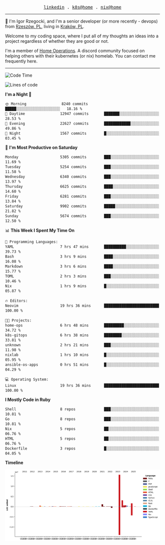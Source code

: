 <p align="center">
  <samp>
    <a href="https://www.linkedin.com/in/ajgon">linkedin</a> .
    <a href="https://github.com/deedee-ops/k8s-gitops">k8s@home</a> .
    <a href="https://github.com/deedee-ops/nixlab">nix@home</a>
  </samp>
</p>

----------------------------------------------------------------

:wave: I'm Igor Rzegocki, and I'm a senior developer (or more recently - devops) from [Rzeszów, PL](https://en.wikipedia.org/wiki/Rzesz%C3%B3w), living in [Kraków, PL](https://en.wikipedia.org/wiki/Krak%C3%B3w).

Welcome to my coding space, where I put all of my thoughts an ideas into a project regardless of whether they are good or not.

I'm a member of [Home Operations](https://discord.gg/home-operations). A discord community focused on helping others with their kubernetes (or nix) homelab. You can contact me frequently here.

----------------------------------------------------------------

<!--START_SECTION:waka-->
![Code Time](http://img.shields.io/badge/Code%20Time-930%20hrs%2032%20mins-blue)

![Lines of code](https://img.shields.io/badge/From%20Hello%20World%20I%27ve%20Written-24.5%20million%20lines%20of%20code-blue)

**I'm a Night 🦉** 

```text
🌞 Morning                8240 commits        █████░░░░░░░░░░░░░░░░░░░░   18.16 % 
🌆 Daytime                12947 commits       ███████░░░░░░░░░░░░░░░░░░   28.53 % 
🌃 Evening                22627 commits       ████████████░░░░░░░░░░░░░   49.86 % 
🌙 Night                  1567 commits        █░░░░░░░░░░░░░░░░░░░░░░░░   03.45 % 
```
📅 **I'm Most Productive on Saturday** 

```text
Monday                   5305 commits        ███░░░░░░░░░░░░░░░░░░░░░░   11.69 % 
Tuesday                  5254 commits        ███░░░░░░░░░░░░░░░░░░░░░░   11.58 % 
Wednesday                6340 commits        ███░░░░░░░░░░░░░░░░░░░░░░   13.97 % 
Thursday                 6625 commits        ████░░░░░░░░░░░░░░░░░░░░░   14.60 % 
Friday                   6281 commits        ███░░░░░░░░░░░░░░░░░░░░░░   13.84 % 
Saturday                 9902 commits        █████░░░░░░░░░░░░░░░░░░░░   21.82 % 
Sunday                   5674 commits        ███░░░░░░░░░░░░░░░░░░░░░░   12.50 % 
```


📊 **This Week I Spent My Time On** 

```text
💬 Programming Languages: 
YAML                     7 hrs 47 mins       ██████████░░░░░░░░░░░░░░░   39.73 % 
Bash                     3 hrs 9 mins        ████░░░░░░░░░░░░░░░░░░░░░   16.08 % 
Markdown                 3 hrs 6 mins        ████░░░░░░░░░░░░░░░░░░░░░   15.77 % 
TOML                     2 hrs 3 mins        ███░░░░░░░░░░░░░░░░░░░░░░   10.46 % 
Nix                      1 hrs 9 mins        █░░░░░░░░░░░░░░░░░░░░░░░░   05.87 % 

🔥 Editors: 
Neovim                   19 hrs 36 mins      █████████████████████████   100.00 % 

🐱‍💻 Projects: 
home-ops                 6 hrs 48 mins       █████████░░░░░░░░░░░░░░░░   34.72 % 
k8s-gitops               6 hrs 38 mins       ████████░░░░░░░░░░░░░░░░░   33.81 % 
unknown                  2 hrs 21 mins       ███░░░░░░░░░░░░░░░░░░░░░░   11.98 % 
nixlab                   1 hrs 10 mins       █░░░░░░░░░░░░░░░░░░░░░░░░   05.95 % 
ansible-os-apps          0 hrs 51 mins       █░░░░░░░░░░░░░░░░░░░░░░░░   04.29 % 

💻 Operating System: 
Linux                    19 hrs 36 mins      █████████████████████████   100.00 % 
```

**I Mostly Code in Ruby** 

```text
Shell                    8 repos             ███░░░░░░░░░░░░░░░░░░░░░░   10.81 % 
Go                       8 repos             ███░░░░░░░░░░░░░░░░░░░░░░   10.81 % 
Nix                      5 repos             ██░░░░░░░░░░░░░░░░░░░░░░░   06.76 % 
HTML                     5 repos             ██░░░░░░░░░░░░░░░░░░░░░░░   06.76 % 
Dockerfile               3 repos             █░░░░░░░░░░░░░░░░░░░░░░░░   04.05 % 
```



**Timeline**

![Lines of Code chart](https://raw.githubusercontent.com/ajgon/ajgon/master/assets/bar_graph.png)


<!--END_SECTION:waka-->
